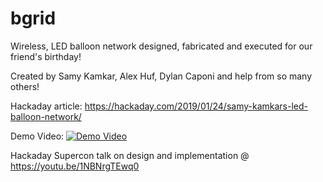 # bgrid

Wireless, LED balloon network designed, fabricated and executed for our friend's birthday!

Created by Samy Kamkar, Alex Huf, Dylan Caponi and help from so many others!

Hackaday article: https://hackaday.com/2019/01/24/samy-kamkars-led-balloon-network/

Demo Video:
[![Demo Video](https://img.youtube.com/vi/Xnb2rDMiwVo/0.jpg)](https://www.youtube.com/watch?v=Xnb2rDMiwVo)

Hackaday Supercon talk on design and implementation @ https://youtu.be/1NBNrgTEwq0
